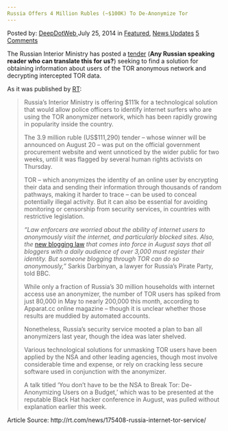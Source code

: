 ```yaml
---
Russia Offers 4 Million Rubles (~$100K) To De-Anonymize Tor
---
```

<article class="post-listing post-6616 post type-post status-publish format-standard has-post-thumbnail hentry category-deepdot-news category-news-updates tag-deanonymize tag-million tag-offers tag-rubles tag-russia tag-tor">
    <div class="post-inner">
        <span>Posted by: <a href="https://www.deepdotweb.com/author/admin/" title="">DeepDotWeb </a></span>
    <span>July 25, 2014</span>
    <span>in <a href="https://www.deepdotweb.com/category/deepdot-news/" rel="category tag">Featured</a>, <a href="https://www.deepdotweb.com/category/news-updates/" rel="category tag">News Updates</a></span>
    <span><a href="https://www.deepdotweb.com/2014/07/25/russia-offers-4-million-rubles-de-anonymize-tor/#comments">5 Comments</a></span>
    </p>
    <div class="clear"></div>
    <div class="entry">
    <p>The Russian Interior Ministry has posted a <a href="http://zakupki.gov.ru/epz/order/notice/zkk44/view/common-info.html?regNumber=0373100088714000008">tender</a> (<strong>Any Russian speaking reader who can translate this for us?</strong>) seeking to find a solution for obtaining information about users of the TOR anonymous network and decrypting intercepted TOR data.</p>
    <p>As it was published by <a href="http://rt.com/news/175408-russia-internet-tor-service/">RT</a>:</p>
    <blockquote><p>Russia’s Interior Ministry is offering $111k for a technological solution that would allow police officers to identify internet surfers who are using the TOR anonymizer network, which has been rapidly growing in popularity inside the country.</p>
    <p>The 3.9 million ruble (US$111,290) tender – whose winner will be announced on August 20 – was put on the official government procurement website and went unnoticed by the wider public for two weeks, until it was flagged by several human rights activists on Thursday.</p>
    <p>TOR – which anonymizes the identity of an online user by encrypting their data and sending their information through thousands of random pathways, making it harder to trace – can be used to conceal potentially illegal activity. But it can also be essential for avoiding monitoring or censorship from security services, in countries with restrictive legislation.</p>
    <p><em>“Law enforcers are worried about the ability of internet users to anonymously visit the internet, and particularly blocked sites. Also, the</em> <a href="http://rt.com/politics/155580-russia-internet-blogger-bill/" target="_blank">new blogging law</a> <em>that comes into force in August says that all bloggers with a daily audience of over 3,000 must register their identity. But someone blogging through TOR can do so anonymously,”</em> Sarkis Darbinyan, a lawyer for Russia’s Pirate Party, told BBC.</p>
    <p>While only a fraction of Russia’s 30 million households with internet access use an anonymizer, the number of TOR users has spiked from just 80,000 in May to nearly 200,000 this month, according to Apparat.cc online magazine – though it is unclear whether those results are muddied by automated accounts.</p>
    <p>Nonetheless, Russia’s security service mooted a plan to ban all anonymizers last year, though the idea was later shelved.</p>
    <p>Various technological solutions for unmasking TOR users have been applied by the NSA and other leading agencies, though most involve considerable time and expense, or rely on cracking less secure software used in conjunction with the anonymizer.</p>
    <p>A talk titled &#8216;You don’t have to be the NSA to Break Tor: De-Anonymizing Users on a Budget,&#8217; which was to be presented at the reputable Black Hat hacker conference in August, was pulled without explanation earlier this week.</p></blockquote>
    <p>Article Source: http://rt.com/news/175408-russia-internet-tor-service/</p>
    </div>
    <span style="display:none"><a href="https://www.deepdotweb.com/tag/deanonymize/" rel="tag">deanonymize</a> <a href="https://www.deepdotweb.com/tag/million/" rel="tag">million</a> <a href="https://www.deepdotweb.com/tag/offers/" rel="tag">offers</a> <a href="https://www.deepdotweb.com/tag/rubles/" rel="tag">rubles</a> <a href="https://www.deepdotweb.com/tag/russia/" rel="tag">russia</a> <a href="https://www.deepdotweb.com/tag/tor/" rel="tag">tor</a></span> <span style="display:none" class="updated">2014-07-25</span>
    <div style="display:none" class="vcard author" itemprop="author" itemscope itemtype="http://schema.org/Person"><strong class="fn" itemprop="name"><a href="https://www.deepdotweb.com/author/admin/" title="Posts by DeepDotWeb" rel="author">DeepDotWeb</a></strong></div>
    </div>
</article>

